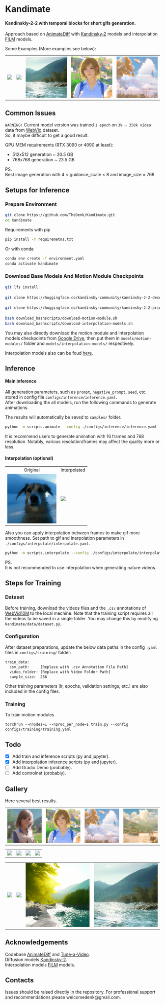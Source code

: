 # Kandimate

#### Kandinskiy-2-2 with temporal blocks for short gifs generation.

Approach based on [AnimateDiff](https://github.com/guoyww/AnimateDiff) with [Kandinsky-2](https://github.com/ai-forever/Kandinsky-2) models and interpolation [FILM](https://github.com/dajes/frame-interpolation-pytorch/releases/tag/v1.0.0) models.

Some Examples (More examples see below):  

<table width="800" class="center">
    <tr>
    <td><img src="docs/gifs/examples/real_girl/181945330600420966.gif"></td>
    <td><img src="docs/gifs/examples/dog/6244510644958237227.gif"></td>
    <td><img src="docs/gifs/examples/real_nature/5966451691186754987.gif"></td>
    <td><img src="docs/gifs/examples/anime_girl/8311767559332823379.gif"></td>
    <td><img src="docs/gifs/examples/anime_nature/4600565812032460915.gif"></td>
    </tr>
</table>  

## Common Issues
`WARNING!` Current model version was trained `1 epoch` on `3% ~ 350k video` data from [WebVid](https://github.com/m-bain/webvid) dataset.  
So, it maybe difficult to get a good result.

GPU MEM requirements (RTX 3090 or 4090 at least):
- 512x512 generation ~ 20.5 GB
- 768x768 generation ~ 23.5 GB

PS.  
Best image generation with 4 < guidance_scale < 8  and image_size = 768.  

## Setups for Inference
### Prepare Environment

```bash
git clone https://github.com/TheDenk/Kandimate.git
cd Kandimate
```

Requirements with pip
```bash
pip install -r requiremetns.txt
```

Or with conda
```bash
conda env create -f environment.yaml
conda activate kandimate
```

### Download Base Models And Motion Module Checkpoints
```bash
git lfs install

git clone https://huggingface.co/kandinsky-community/kandinsky-2-2-decoder ./models/kandinsky-2-2-decoder

git clone https://huggingface.co/kandinsky-community/kandinsky-2-2-prior ./models/kandinsky-2-2-prior

bash download_bashscripts/download-motion-module.sh
bash download_bashscripts/download-interpolation-models.sh
```
You may also directly download the motion module and interpolation models checkpoints from [Google Drive](https://drive.google.com/drive/folders/1GYMJ6ZJMljikSPkbJQNIbORqtdJjHBD0?usp=sharing), then put them in `models/motion-modules/` folder and  `models/interpolation-models/` respectively.  

Interpolation models also can be foud [here](https://github.com/dajes/frame-interpolation-pytorch/releases/tag/v1.0.0).  

## Inference    
  
#### Main inference

All generation parameters, such as `prompt`, `negative_prompt`, `seed`, etc. stored in config file `configs/inference/inference.yaml`.   
After downloading the all models, run the following commands to generate animations.  

The results will automatically be saved to `samples/` folder.  

```bash
python -m scripts.animate --config ./configs/inference/inference.yaml
```
  
It is recommend users to generate animation with 16 frames and 768 resolution. Notably, various resolution/frames may affect the quality more or less.  
  
#### Interpolation (optional)
<table class="center">
    <tr>
    <td style="text-align: center">Original</td>
    <td style="text-align: center">Interpolated</td>
    </tr>
    <tr>
    <td><img width="160" src="docs/gifs/examples/dog/original.gif"></td>
    <td><img width="160" src="docs/gifs/examples/dog/6244510644958237227.gif"></td>
    </tr>
</table>  

Also you can apply interpolation between frames to make gif more smoothness.
Set path to gif and inerpolation parameters in `./configs/interpolate/interpolate.yaml`.
  
```bash
python -m scripts.interpolate --config ./configs/interpolate/interpolate.yaml
```

PS.  
It is not recommended to use interpolation when generating nature videos.  

## Steps for Training

### Dataset
Before training, download the videos files and the `.csv` annotations of [WebVid10M](https://maxbain.com/webvid-dataset/) to the local mechine.
Note that the training script requires all the videos to be saved in a single folder. You may change this by modifying `kandimate/data/dataset.py`.

### Configuration
After dataset preparations, update the below data paths in the config `.yaml` files in `configs/training/` folder:
```
train_data:
  csv_path:     [Replace with .csv Annotation File Path]
  video_folder: [Replace with Video Folder Path]
  sample_size:  256
```
Other training parameters (lr, epochs, validation settings, etc.) are also included in the config files.

### Training
To train motion modules
```
torchrun --nnodes=1 --nproc_per_node=1 train.py --config configs/training/training.yaml
```
<!--
## Gradio Demo
Gradio demo was created to make Kandimate easier to use. To launch the demo, please run the following commands:
```
conda activate kandimate
python app.py
```
By default, the demo will run at `localhost:7860`.
Be sure that imageio with backend is installed. (pip install imageio[ffmpeg])
-->
## Todo
- [x] Add train and inference scripts (py and jupyter).
- [x] Add interpolation inference scripts (py and jupyter).
- [ ] Add Gradio Demo (probably).
- [ ] Add controlnet (probably). 

## Gallery
Here several best results.

<table width="800" class="center">
    <tr>
    <td><img src="docs/gifs/examples/anime_girl/752189959033839891.gif"></td>
    <td><img src="docs/gifs/examples/anime_girl/8311767559332823379.gif"></td>
    <td><img src="docs/gifs/examples/anime_nature/4600565812032460915.gif"></td>
    <td><img src="docs/gifs/examples/anime_nature/8831841692488764364.gif"></td>
    </tr>
</table>  
<table width="800" class="center">
    <tr>
    <td><img src="docs/gifs/examples/real_girl/181945330600420966.gif"></td>
    <td><img src="docs/gifs/examples/real_girl/1514380906832080732.gif"></td>
    <td><img src="docs/gifs/examples/real_girl/7055896805879472868.gif"></td>
    <td><img src="docs/gifs/examples/real_girl/8908903743535013658.gif"></td>
    </tr>
</table>  
<table width="800" class="center">
    <tr>
    <td><img src="docs/gifs/examples/cat/5088790080184097958.gif"></td>
    <td><img src="docs/gifs/examples/dog/6244510644958237227.gif"></td>
    <td><img src="docs/gifs/examples/real_nature/6672553283261147091.gif"></td>
    <td><img src="docs/gifs/examples/real_nature/5966451691186754987.gif"></td>
    </tr>
</table>  

## Acknowledgements
Codebase [AnimateDiff](https://github.com/guoyww/AnimateDiff) and [Tune-a-Video](https://github.com/showlab/Tune-A-Video).  
Diffusion models [Kandinsky-2](https://github.com/ai-forever/Kandinsky-2).  
Interpolation models [FILM](https://github.com/google-research/frame-interpolation) models.  

## Contacts
<p>Issues should be raised directly in the repository. For professional support and recommendations please <a>welcomedenk@gmail.com</a>.</p>
